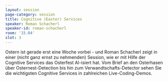 ```yaml
---
layout: session
page-category: session
title: Cognitive (Easter) Services
speaker: Roman Schacherl
speaker-id: roman-schacherl
room: '15.04'
slot: 3
---
```


Ostern ist gerade erst eine Woche vorbei - und Roman Schacherl zeigt in einer (nicht ganz ernst zu nehmenden) Session, wie er mit Hilfe der Cognitive Services das Osterfest AI-isiert hat. Vom Brief an den Osterhasen über Osternest-Detection bis hin zum Verwandtschafts-Detector sehen Sie die wichtigsten Cognitive Services in zahlreichen Live-Coding-Demos.